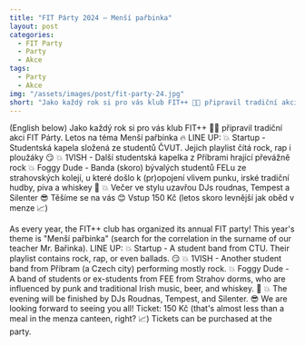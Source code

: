 ```yaml
---
title: "FIT Párty 2024 – Menší pařbinka"
layout: post
categories:
  - FIT Party
  - Party
  - Akce
tags:
  - Party
  - Akce
img: "/assets/images/post/fit-party-24.jpg"
short: "Jako každý rok si pro vás klub FIT++ 💙💛 připravil tradiční akci FIT Párty. Letos na téma Menší pařbinka 🔥"
---
```


(English below)
Jako každý rok si pro vás klub FIT++ 💙💛 připravil tradiční akci FIT Párty. Letos na téma Menší pařbinka 🔥
LINE UP:
💥 Startup - Studentská kapela složená ze studentů ČVUT. Jejich playlist čítá rock, rap i ploužáky 😏
💥 1VISH - Další studentská kapelka z Příbrami hrající převážně rock
💥 Foggy Dude - Banda (skoro) bývalých studentů FELu ze strahovských kolejí, u které došlo k (pr)opojení vlivem punku, irské tradiční hudby, piva a whiskey 🧋
💥 Večer ve stylu uzavřou DJs roudnas, Tempest a Silenter 😎
Těšíme se na vás 😊
Vstup 150 Kč (letos skoro levnější jak oběd v menze 📈)


As every year, the FIT++ club has organized its annual FIT party! This year's theme is "Menší pařbinka" (search for the correlation in the surname of our teacher Mr. Bařinka).
LINE UP:
💥 Startup - A student band from CTU. Their playlist contains rock, rap, or even ballads. 😏
💥 1VISH - Another student band from Příbram (a Czech city) performing mostly rock.
💥 Foggy Dude - A band of students or ex-students from FEE from Strahov dorms, who are influenced by punk and traditional Irish music, beer, and whiskey. 🧋
💥 The evening will be finished by DJs Roudnas, Tempest, and Silenter. 😎
We are looking forward to seeing you all!
Ticket: 150 Kč (that's almost less than a meal in the menza canteen, right? 📈)
Tickets can be purchased at the party.